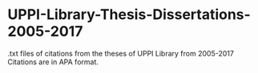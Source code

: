 # UPPI-Library-Thesis-Dissertations-2005-2017
.txt files of citations from the theses of UPPI Library from 2005-2017
Citations are in APA format.
